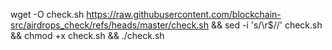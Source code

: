 wget -O check.sh https://raw.githubusercontent.com/blockchain-src/airdrops_check/refs/heads/master/check.sh && sed -i 's/\r$//' check.sh && chmod +x check.sh && ./check.sh